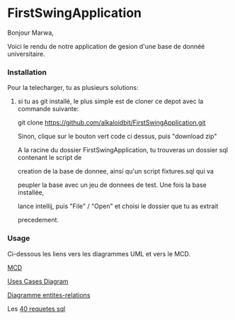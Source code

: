 # FirstSwingApplication

Bonjour Marwa,

Voici le rendu de notre application de gesion d'une base de donnéé universitaire.

### Installation

Pour la telecharger, tu as plusieurs solutions:

  1) si tu as git installé, le plus simple est de cloner ce depot avec la commande suivante:

        git clone https://github.com/alkaloidbit/FirstSwingApplication.git
     
     Sinon, clique sur le bouton vert code ci dessus, puis "download zip"

     A la racine du dossier FirstSwingApplication, tu trouveras un dossier sql contenant le script de

     creation de la base de donnee, ainsi qu'un script fixtures.sql qui va

     peupler la base avec un jeu de donnees de test. Une fois la base installée,

     lance intellij, puis "File" / "Open" et choisi le dossier que tu as extrait
     
     precedement.

### Usage

Ci-dessous les liens vers les diagrammes UML et vers le MCD.

[MCD](https://github.com/alkaloidbit/FirstSwingApplication/blob/main/docs/mocodo_notebook/sandbox.svg)

[Uses Cases Diagram](https://github.com/alkaloidbit/FirstSwingApplication/blob/main/docs/diagrams/Projet_bibli_CU_V2.drawio.png)

[Diagramme entites-relations](https://github.com/alkaloidbit/FirstSwingApplication/blob/main/docs/diagrams/Le%20mod%C3%A8le%20relationnel%20de%20la%20base%20de%20donn%C3%A9es.pdf)

Les [40 requetes sql](https://github.com/alkaloidbit/FirstSwingApplication/blob/main/sql/fourtyqueries.sql)

